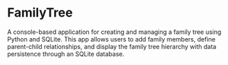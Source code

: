 # FamilyTree
A console-based application for creating and managing a family tree using Python and SQLite. This app allows users to add family members, define parent-child relationships, and display the family tree hierarchy with data persistence through an SQLite database.
